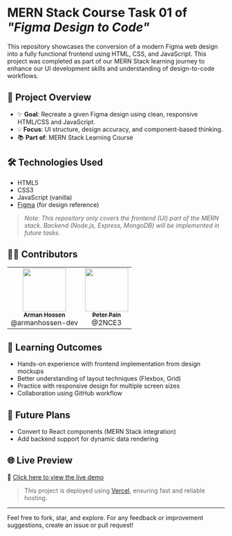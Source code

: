 # MERN Stack Course Task 01 of  *"Figma Design to Code"*

This repository showcases the conversion of a modern Figma web design into a fully functional frontend using HTML, CSS, and JavaScript. This project was completed as part of our MERN Stack learning journey to enhance our UI development skills and understanding of design-to-code workflows.

## 🚀 Project Overview

- ✨ **Goal**: Recreate a given Figma design using clean, responsive HTML/CSS and JavaScript.
- 💡 **Focus**: UI structure, design accuracy, and component-based thinking.
- 📚 **Part of**: MERN Stack Learning Course

## 🛠️ Technologies Used

- HTML5  
- CSS3  
- JavaScript (vanilla)  
- [Figma](https://www.figma.com/) (for design reference)

> _Note: This repository only covers the frontend (UI) part of the MERN stack. Backend (Node.js, Express, MongoDB) will be implemented in future tasks._

## 👨‍💻 Contributors

<table>
  <tr>
    <td align="center"><a href="https://github.com/armanhossen-dev"><img src="https://avatars.githubusercontent.com/armanhossen-dev" width="100px;" alt=""/><br /><sub><b>Arman Hossen</b></sub></a><br />@armanhossen-dev</td>
    <td align="center"><a href="https://github.com/2NCE3"><img src="https://avatars.githubusercontent.com/2NCE3" width="100px;" alt=""/><br /><sub><b>Peter Pain</b></sub></a><br />@2NCE3</td>
  </tr>
</table>


## 🧠 Learning Outcomes

- Hands-on experience with frontend implementation from design mockups
- Better understanding of layout techniques (Flexbox, Grid)
- Practice with responsive design for multiple screen sizes
- Collaboration using GitHub workflow

## 📌 Future Plans
- Convert to React components (MERN Stack integration)
- Add backend support for dynamic data rendering

## 🌐 Live Preview

🔗 [Click here to view the live demo](https://figmatocode1.vercel.app/)

> This project is deployed using [Vercel](https://vercel.com/), ensuring fast and reliable hosting.

---

Feel free to fork, star, and explore. For any feedback or improvement suggestions, create an issue or pull request!

